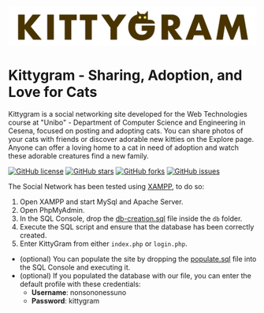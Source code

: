 ![Kittygram Logo](https://github.com/DiottaNax/KittyGram/blob/main/img/KittyGram_Logo.PNG)

# Kittygram - Sharing, Adoption, and Love for Cats

Kittygram is a social networking site developed for the Web Technologies course at "Unibo" - Department of Computer Science and Engineering in Cesena, focused on posting and adopting cats. You can share photos of your cats with friends or discover adorable new kitties on the Explore page. Anyone can offer a loving home to a cat in need of adoption and watch these adorable creatures find a new family.

[![GitHub license](https://img.shields.io/github/license/DiottaNax/KittyGram)](https://github.com/DiottaNax/KittyGram/blob/main/LICENSE)
[![GitHub stars](https://img.shields.io/github/stars/DiottaNax/KittyGram)](https://github.com/DiottaNax/KittyGram/stargazers)
[![GitHub forks](https://img.shields.io/github/forks/DiottaNax/KittyGram)](https://github.com/DiottaNax/KittyGram/network)
[![GitHub issues](https://img.shields.io/github/issues/DiottaNax/KittyGram)](https://github.com/DiottaNax/KittyGram/issues)

The Social Network has been tested using [XAMPP](https://www.apachefriends.org/index.html), to do so:

1. Open XAMPP and start MySql and Apache Server.
2. Open PhpMyAdmin.
3. In the SQL Console, drop the [db-creation.sql](https://github.com/DiottaNax/KittyGram/blob/main/db/db-creation.sql) file inside the `db` folder.
4. Execute the SQL script and ensure that the database has been correctly created.
5. Enter KittyGram from either `index.php` or `login.php`.

- (optional) You can populate the site by dropping the [populate.sql](https://github.com/DiottaNax/KittyGram/blob/main/db/populate.sql) file into the SQL Console and executing it.
- (optional) If you populated the database with our file, you can enter the default profile with these credentials:
  - **Username**: nonsononessuno
  - **Password**: kittygram
